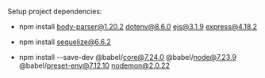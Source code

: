 Setup project dependencies:

- npm install body-parser@1.20.2 dotenv@8.6.0 ejs@3.1.9 express@4.18.2

- npm install sequelize@6.6.2

- npm install --save-dev @babel/core@7.24.0 @babel/node@7.23.9 @babel/preset-env@7.12.10 nodemon@2.0.22
